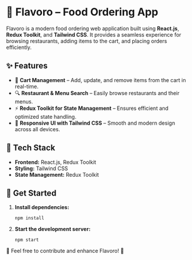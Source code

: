 <!DOCTYPE html>
<html>
<head>
    <meta charset="UTF-8">
    <meta name="viewport" content="width=device-width, initial-scale=1.0">
    
</head>
<body>
    <h1>🍔 Flavoro – Food Ordering App</h1>
    <p>Flavoro is a modern food ordering web application built using <strong>React.js</strong>, <strong>Redux Toolkit</strong>, and <strong>Tailwind CSS</strong>. It provides a seamless experience for browsing restaurants, adding items to the cart, and placing orders efficiently.</p>
    <h2>✨ Features</h2>
    <ul>
        <li>🛒 <strong>Cart Management</strong> – Add, update, and remove items from the cart in real-time.</li>
        <li>🔍 <strong>Restaurant & Menu Search</strong> – Easily browse restaurants and their menus.</li>
        <li>⚡ <strong>Redux Toolkit for State Management</strong> – Ensures efficient and optimized state handling.</li>
        <li>🎨 <strong>Responsive UI with Tailwind CSS</strong> – Smooth and modern design across all devices.</li>
    </ul>
    <h2>🚀 Tech Stack</h2>
    <ul>
        <li><strong>Frontend:</strong> React.js, Redux Toolkit</li>
        <li><strong>Styling:</strong> Tailwind CSS</li>
        <li><strong>State Management:</strong> Redux Toolkit</li>
    </ul>
    <h2>📂 Get Started</h2>
    <ol>
        <li><strong>Install dependencies:</strong>
            <pre><code>npm install</code></pre>
        </li>
        <li><strong>Start the development server:</strong>
            <pre><code>npm start</code></pre>
        </li>
    </ol>
    <p>📌 Feel free to contribute and enhance Flavoro! 🚀</p>
</body>
</html>
